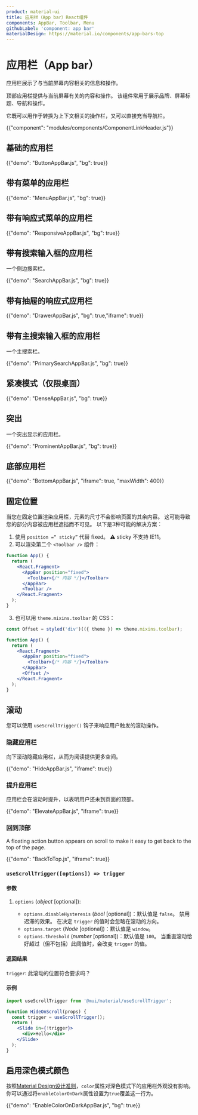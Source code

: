 ```yaml
---
product: material-ui
title: 应用栏（App bar）React组件
components: AppBar, Toolbar, Menu
githubLabel: 'component: app bar'
materialDesign: https://material.io/components/app-bars-top
---
```


# 应用栏（App bar）

<p class="description">应用栏展示了与当前屏幕内容相关的信息和操作。</p>

顶部应用栏提供与当前屏幕有关的内容和操作。 该组件常用于展示品牌、屏幕标题、导航和操作。

它既可以用作于转换为上下文相关的操作栏，又可以直接充当导航栏。

{{"component": "modules/components/ComponentLinkHeader.js"}}

## 基础的应用栏

{{"demo": "ButtonAppBar.js", "bg": true}}

## 带有菜单的应用栏

{{"demo": "MenuAppBar.js", "bg": true}}

## 带有响应式菜单的应用栏

{{"demo": "ResponsiveAppBar.js", "bg": true}}

## 带有搜索输入框的应用栏

一个侧边搜索栏。

{{"demo": "SearchAppBar.js", "bg": true}}

## 带有抽屉的响应式应用栏

{{"demo": "DrawerAppBar.js", "bg": true,"iframe": true}}

## 带有主搜索输入框的应用栏

一个主搜索栏。

{{"demo": "PrimarySearchAppBar.js", "bg": true}}

## 紧凑模式（仅限桌面）

{{"demo": "DenseAppBar.js", "bg": true}}

## 突出

一个突出显示的应用栏。

{{"demo": "ProminentAppBar.js", "bg": true}}

## 底部应用栏

{{"demo": "BottomAppBar.js", "iframe": true, "maxWidth": 400}}

## 固定位置

当您在固定位置渲染应用栏，元素的尺寸不会影响页面的其余内容。 这可能导致您的部分内容被应用栏遮挡而不可见。 以下是3种可能的解决方案：

1. 使用 `position =“ sticky”` 代替 fixed。 ⚠️ sticky 不支持 IE11。
2. 可以渲染第二个 `<Toolbar />` 组件：

```jsx
function App() {
  return (
    <React.Fragment>
      <AppBar position="fixed">
        <Toolbar>{/* 内容 */}</Toolbar>
      </AppBar>
      <Toolbar />
    </React.Fragment>
  );
}
```

3. 也可以用 `theme.mixins.toolbar` 的 CSS：

```jsx
const Offset = styled('div')(({ theme }) => theme.mixins.toolbar);

function App() {
  return (
    <React.Fragment>
      <AppBar position="fixed">
        <Toolbar>{/* 内容 */}</Toolbar>
      </AppBar>
      <Offset />
    </React.Fragment>
  );
}
```

## 滚动

您可以使用 `useScrollTrigger()` 钩子来响应用户触发的滚动操作。

### 隐藏应用栏

向下滚动隐藏应用栏，从而为阅读提供更多空间。

{{"demo": "HideAppBar.js", "iframe": true}}

### 提升应用栏

应用栏会在滚动时提升，以表明用户还未到页面的顶部。

{{"demo": "ElevateAppBar.js", "iframe": true}}

### 回到顶部

A floating action button appears on scroll to make it easy to get back to the top of the page.

{{"demo": "BackToTop.js", "iframe": true}}

### `useScrollTrigger([options]) => trigger`

#### 参数

1. `options` (_object_ [optional]):

   - `options.disableHysteresis` (_bool_ [optional])：默认值是 `false`。 禁用迟滞的效果。 在决定 `trigger` 的值时会忽略在滚动的方向。
   - `options.target` (_Node_ [optional])：默认值是 `window`。
   - `options.threshold` (_number_ [optional])：默认值是 `100`。 当垂直滚动恰好超过（但不包括）此阈值时，会改变 `trigger` 的值。

#### 返回结果

`trigger`: 此滚动的位置符合要求吗？

#### 示例

```jsx
import useScrollTrigger from '@mui/material/useScrollTrigger';

function HideOnScroll(props) {
  const trigger = useScrollTrigger();
  return (
    <Slide in={!trigger}>
      <div>Hello</div>
    </Slide>
  );
}
```

## 启用深色模式颜色

按照[Material Design设计准则](https://material.io/design/color/dark-theme.html)，`color`属性对深色模式下的应用栏外观没有影响。 你可以通过将`enableColorOnDark`属性设置为`true`覆盖这一行为。

{{"demo": "EnableColorOnDarkAppBar.js", "bg": true}}
